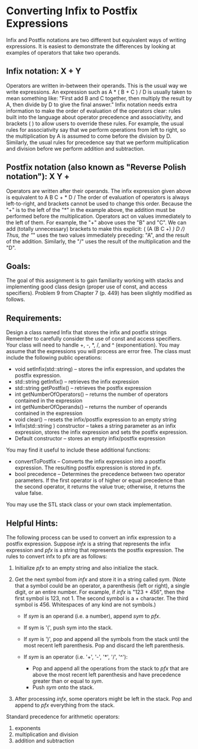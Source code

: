 # Converting Infix to Postfix Expressions

Infix and Postfix notations are two different but equivalent ways of writing expressions. It is easiest to demonstrate the differences by looking at examples of operators that take two operands.

## Infix notation: X + Y
Operators are written in-between their operands. This is the usual way we write expressions. An expression such as A * ( B + C ) / D is usually taken to mean something like: "First add B and C together, then multiply the result by A, then divide by D to give the final answer."
Infix notation needs extra information to make the order of evaluation of the operators clear: rules built into the language about operator precedence and associativity, and brackets ( ) to allow users to override these rules. For example, the usual rules for associativity say that we perform operations from left to right, so the multiplication by A is assumed to come before the division by D. Similarly, the usual rules for precedence say that we perform multiplication and division before we perform addition and subtraction.

## Postfix notation (also known as "Reverse Polish notation"): X Y +
Operators are written after their operands. The infix expression given above is equivalent to A B C + * D / 
The order of evaluation of operators is always left-to-right, and brackets cannot be used to change this order. Because the "+" is to the left of the "*" in the example above, the addition must be performed before the multiplication. 
Operators act on values immediately to the left of them. For example, the "+" above uses the "B" and "C". We can add (totally unnecessary) brackets to make this explicit: 
( (A (B C +) *) D /) 
Thus, the "*" uses the two values immediately preceding: "A", and the result of the addition. Similarly, the "/" uses the result of the multiplication and the "D".

## Goals:
The goal of this assignment is to gain familiarity working with stacks and implementing good class design (proper use of const, and access specifiers).  Problem 9 from Chapter 7 (p. 449) has been slightly modified as follows.

## Requirements:
Design a class named Infix that stores the infix and postfix strings  Remember to carefully consider the use of const and access specifiers. Your class will need to handle +, -, *, /, and ^ (exponentiation). You may assume that the expressions you will process are error free. The class must include the following public operations:

+ void setInfix(std::string) – stores the infix expression, and updates the postfix expression.
+ std::string getInfix() – retrieves the infix expression
+ std::string getPostfix() – retrieves the postfix expression
+ int getNumberOfOperators() – returns the number of operators contained in the expression
+ int getNumberOfOperands() – returns the number of operands contained in the expression
+ void clear() – resets the infix/postfix expression to an empty string
+ Infix(std::string ) constructor – takes a string parameter as an infix expression, stores the infix expression and sets the postfix expression.
+ Default constructor – stores an empty infix/postfix expression

You may find it useful to include these additional functions:
+ convertToPostfix – Converts the infix expression into a postfix expression. The resulting postfix expression is stored in pfx.
+ bool precedence – Determines the precedence between two operator parameters.  If the first operator is of higher or equal precedence than the second operator, it returns the value true; otherwise, it returns the value false.

You may use the STL stack class or your own stack implementation.

## Helpful Hints:

The following process can be used to convert an infix expression to a postfix expression. Suppose *infx* is a string that represents the infix expression and *pfx* is a string that represents the postfix expression. The rules to convert infx to pfx are as follows:

1. Initialize *pfx* to an empty string and also initialize the stack.
2. Get the next symbol from *infx* and store it in a string called *sym*. (Note that a symbol could be an operator, a parenthesis (left or right), a single digit, or an entire number. For 
example, if *infx* is "123 + 456", then the first symbol is 123, not 1. The second symbol is 
a + character. The third symbol is 456. Whitespaces of any kind are not symbols.)

    + If *sym* is an operand (i.e. a number), append *sym* to *pfx*.

    + If sym is '(', push sym into the stack.

    + If *sym* is ')', pop and append all the symbols from the stack until the most recent left parenthesis. Pop and discard the left parenthesis.

    + If *sym* is an operator (i.e. '+', '-', '*', '/', '^'):

        + Pop and append all the operations from the stack to *pfx* that are above the most recent left parenthesis and have precedence greater than or equal to *sym*.
        + Push *sym* onto the stack.

3. After processing *infx*, some operators might be left in the stack. Pop and append to *pfx* everything from the stack.

Standard precedence for arithmetic operators:
1. exponents
2. multiplication and division
3. addition and subtraction
